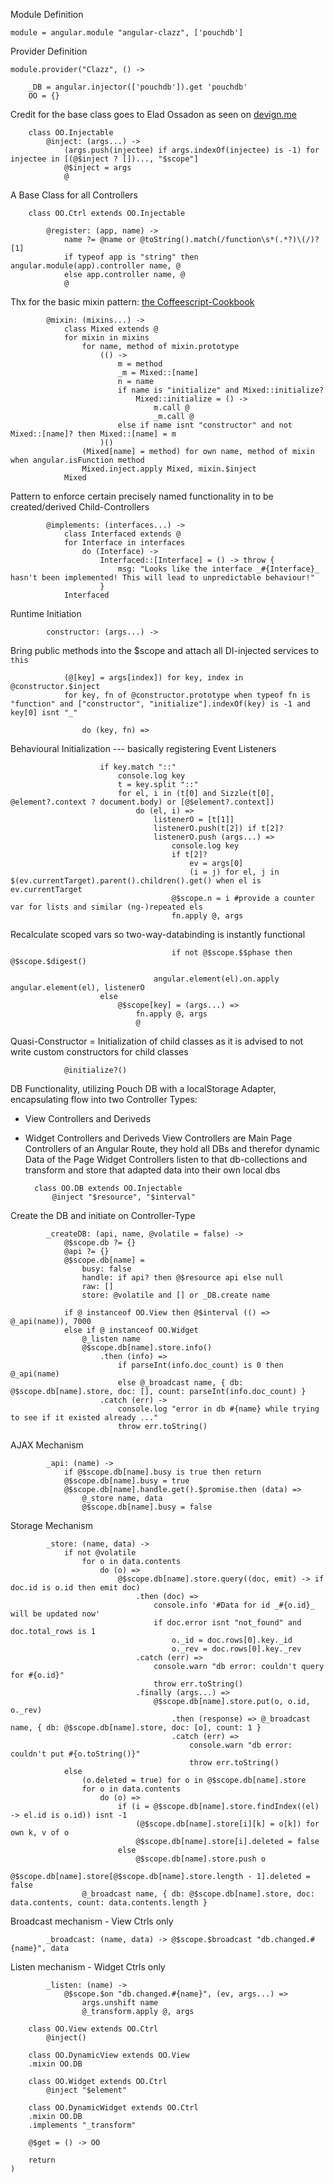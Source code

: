 Module Definition

	module = angular.module "angular-clazz", ['pouchdb']

Provider Definition

	module.provider("Clazz", () ->

		_DB = angular.injector(['pouchdb']).get 'pouchdb'
		OO = {}

Credit for the base class goes to Elad Ossadon as seen on [devign.me](http://www.devign.me/angular-dot-js-coffeescript-controller-base-class)

		class OO.Injectable
			@inject: (args...) ->
				(args.push(injectee) if args.indexOf(injectee) is -1) for injectee in [(@$inject ? [])..., "$scope"]
				@$inject = args
				@

A Base Class for all Controllers

		class OO.Ctrl extends OO.Injectable

			@register: (app, name) ->
				name ?= @name or @toString().match(/function\s*(.*?)\(/)?[1]
				if typeof app is "string" then angular.module(app).controller name, @
				else app.controller name, @
				@

Thx for the basic mixin pattern: [the Coffeescript-Cookbook](http://coffeescriptcookbook.com/chapters/classes_and_objects/mixins)

			@mixin: (mixins...) ->
				class Mixed extends @
				for mixin in mixins
					for name, method of mixin.prototype
						(() ->
							m = method
							_m = Mixed::[name]
							n = name
							if name is "initialize" and Mixed::initialize?
								Mixed::initialize = () ->
									m.call @
									_m.call @
							else if name isnt "constructor" and not Mixed::[name]? then Mixed::[name] = m
						)()
					(Mixed[name] = method) for own name, method of mixin when angular.isFunction method
					Mixed.inject.apply Mixed, mixin.$inject
				Mixed

Pattern to enforce certain precisely named functionality in to be created/derived Child-Controllers

			@implements: (interfaces...) ->
				class Interfaced extends @
				for Interface in interfaces
					do (Interface) ->
						Interfaced::[Interface] = () -> throw {
							msg: "Looks like the interface _#{Interface}_ hasn't been implemented! This will lead to unpredictable behaviour!"
						}
				Interfaced

Runtime Initiation

			constructor: (args...) ->

Bring public methods into the $scope and attach all DI-injected services to `this`

				(@[key] = args[index]) for key, index in @constructor.$inject
				for key, fn of @constructor.prototype when typeof fn is "function" and ["constructor", "initialize"].indexOf(key) is -1 and key[0] isnt "_"

					do (key, fn) =>

Behavioural Initialization --- basically registering Event Listeners

						if key.match "::"
							console.log key
							t = key.split "::"
							for el, i in (t[0] and Sizzle(t[0], @element?.context ? document.body) or [@$element?.context])
								do (el, i) =>
									listenerO = [t[1]]
									listenerO.push(t[2]) if t[2]?
									listenerO.push (args...) =>
										console.log key
										if t[2]?
											ev = args[0]
											(i = j) for el, j in $(ev.currentTarget).parent().children().get() when el is ev.currentTarget
										@$scope.n = i #provide a counter var for lists and similar (ng-)repeated els
										fn.apply @, args

Recalculate scoped vars so two-way-databinding is instantly functional

										if not @$scope.$$phase then @$scope.$digest()

									angular.element(el).on.apply angular.element(el), listenerO
						else
							@$scope[key] = (args...) =>
								fn.apply @, args
								@

Quasi-Constructor = Initialization of child classes as it is advised to not write custom constructors for child classes

				@initialize?()

DB Functionality, utilizing Pouch DB with a localStorage Adapter, encapsulating flow into two Controller Types:
* View Controllers and Deriveds
* Widget Controllers and Deriveds
View Controllers are Main Page Controllers of an Angular Route, they hold all DBs and therefor dynamic Data of the Page
Widget Controllers listen to that db-collections and transform and store that adapted data into their own local dbs

		class OO.DB extends OO.Injectable
			@inject "$resource", "$interval"

Create the DB and initiate on Controller-Type

			_createDB: (api, name, @volatile = false) ->
				@$scope.db ?= {}
				@api ?= {}
				@$scope.db[name] =
					busy: false
					handle: if api? then @$resource api else null
					raw: []
					store: @volatile and [] or _DB.create name

				if @ instanceof OO.View then @$interval (() => @_api(name)), 7000
				else if @ instanceof OO.Widget
					@_listen name
					@$scope.db[name].store.info()
						.then (info) =>
							if parseInt(info.doc_count) is 0 then @_api(name)
							else @_broadcast name, { db: @$scope.db[name].store, doc: [], count: parseInt(info.doc_count) }
						.catch (err) ->
							console.log "error in db #{name} while trying to see if it existed already ..."
							throw err.toString()

AJAX Mechanism

			_api: (name) ->
				if @$scope.db[name].busy is true then return
				@$scope.db[name].busy = true
				@$scope.db[name].handle.get().$promise.then (data) =>
					@_store name, data
					@$scope.db[name].busy = false

Storage Mechanism

			_store: (name, data) ->
				if not @volatile
					for o in data.contents
						do (o) =>
							@$scope.db[name].store.query((doc, emit) -> if doc.id is o.id then emit doc)
								.then (doc) =>
									console.info '#Data for id _#{o.id}_ will be updated now'
									if doc.error isnt "not_found" and doc.total_rows is 1
										o._id = doc.rows[0].key._id
										o._rev = doc.rows[0].key._rev
								.catch (err) =>
									console.warn "db error: couldn't query for #{o.id}"
									throw err.toString()
								.finally (args...) =>
									@$scope.db[name].store.put(o, o.id, o._rev)
										.then (response) => @_broadcast name, { db: @$scope.db[name].store, doc: [o], count: 1 }
										.catch (err) =>
											console.warn "db error: couldn't put #{o.toString()}"
											throw err.toString()
				else
					(o.deleted = true) for o in @$scope.db[name].store
					for o in data.contents
						do (o) =>
							if (i = @$scope.db[name].store.findIndex((el) -> el.id is o.id)) isnt -1
								(@$scope.db[name].store[i][k] = o[k]) for own k, v of o
								@$scope.db[name].store[i].deleted = false
							else 
								@$scope.db[name].store.push o
								@$scope.db[name].store[@$scope.db[name].store.length - 1].deleted = false
					@_broadcast name, { db: @$scope.db[name].store, doc: data.contents, count: data.contents.length }

Broadcast mechanism - View Ctrls only

			_broadcast: (name, data) -> @$scope.$broadcast "db.changed.#{name}", data

Listen mechanism - Widget Ctrls only

			_listen: (name) ->
				@$scope.$on "db.changed.#{name}", (ev, args...) =>
					args.unshift name
					@_transform.apply @, args

		class OO.View extends OO.Ctrl
			@inject()

		class OO.DynamicView extends OO.View
		.mixin OO.DB

		class OO.Widget extends OO.Ctrl
			@inject "$element"

		class OO.DynamicWidget extends OO.Ctrl
		.mixin OO.DB
		.implements "_transform"

		@$get = () -> OO

		return
	)
